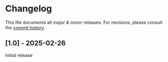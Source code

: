 # Changelog

This file documents all *major & minor* releases. For revisions, please consult the [commit history](https://github.com/kristian/optolink-bridge/commits/main).

## [1.0] - 2025-02-26

Initial release
